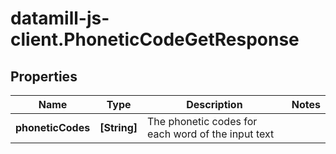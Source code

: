 # datamill-js-client.PhoneticCodeGetResponse

## Properties
Name | Type | Description | Notes
------------ | ------------- | ------------- | -------------
**phoneticCodes** | **[String]** | The phonetic codes for each word of the input text  | 


